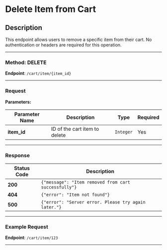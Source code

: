 # Delete Item from Cart

## Description
This endpoint allows users to remove a specific item from their cart. No authentication or headers are required for this operation.

---

### Method: **DELETE**

**Endpoint**: `/cart/item/{item_id}`

---

### Request

**Parameters:**

| Parameter Name | Description               | Type     | Required |
|----------------|---------------------------|----------|----------|
| **item_id**    | ID of the cart item to delete | `Integer` | Yes      |

---

### Response

| Status Code | Description                                      |
|-------------|--------------------------------------------------|
| **200**     | `{"message": "Item removed from cart successfully"}` |
| **404**     | `{"error": "Item not found"}`                    |
| **500**     | `{"error": "Server error. Please try again later."}` |

---

### Example Request

**Endpoint**: `/cart/item/123`

---

